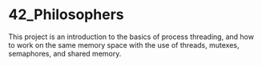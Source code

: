 # 42_Philosophers
 This project is an introduction to the basics of process threading, and how to work on the same memory space with the use of threads, mutexes, semaphores, and shared memory.
